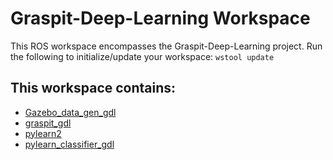 # Graspit-Deep-Learning Workspace

This ROS workspace encompasses the Graspit-Deep-Learning project. 
Run the following to initialize/update your workspace:
```wstool update```

## This workspace contains:
* [Gazebo_data_gen_gdl](https://github.com/CURG/gazebo_data_gen_gdl)
* [graspit_gdl](https://github.com/CURG/graspit_gdl)
* [pylearn2](https://github.com/CURG/pylearn2)
* [pylearn_classifier_gdl](https://github.com/CURG/pylearn_classifier_gdl)


